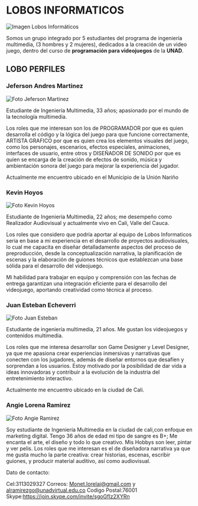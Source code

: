 # LOBOS INFORMATICOS

![Imagen Lobos Informáticos](https://github.com/JandresMV/VideoJuego/blob/main/Imagenes_Main/Lobos%20Informaticos%20600x600.jpeg)

Somos un grupo integrado por 5 estudiantes del programa de ingeniería multimedia, (3 hombres y 2 mujeres), dedicados a la creación de un video juego, dentro del curso de **programación para videojuegos** de la **UNAD**.


## LOBO PERFILES

### Jeferson Andres Martinez

![Foto Jeferson Martinez](https://github.com/JandresMV/VideoJuego/blob/main/Imagenes_Main/Foto%203x4%20Jeferson%20Andres%20Martinez_.png)

Estudiante de Ingeniería Multimedia, 33 años; apasionado por el mundo de la tecnología multimedia. 

Los roles que me interesan son los de PROGRAMADOR por que es quien desarrolla el código y la lógica del juego para que funcione correctamente, ARTISTA GRAFICO por que es quien crea los elementos visuales del juego, como los personajes, escenarios, efectos especiales, animaciones, interfaces de usuario, entre otros y DISEÑADOR DE SONIDO por que es quien se encarga de la creación de efectos de sonido, música y ambientación sonora del juego para mejorar la experiencia del jugador. 

Actualmente me encuentro ubicado en el Municipio de la Unión Nariño


### Kevin Hoyos

![Foto Kevin Hoyos](https://github.com/JandresMV/VideoJuego/blob/main/Imagenes_Main/Kevin-Hoyos-Foto-3x4.jpg)

Estudiante de Ingeniería Multimedia, 22 años; me desempeño como Realizador Audiovisual y actualmente vivo en Cali, Valle del Cauca.

Los roles que considero que podría aportar al equipo de Lobos Informaticos seria en base a mi experiencia en el desarrollo de proyectos audiovisuales, lo cual me capacita en diseñar detalladamente aspectos del proceso de preproducción, desde la conceptualización narrativa, la planificación de escenas y la elaboración de guiones técnicos que establezcan una base sólida para el desarrollo del videojuego.

Mi habilidad para trabajar en equipo y comprensión con las fechas de entrega garantizan una integración eficiente para el desarrollo del videojuego, aportando creatividad como técnica al proceso.


### Juan Esteban Echeverri

![Foto Juan Esteban](https://github.com/JandresMV/VideoJuego/blob/main/Imagenes_Main/perfi_Juan_Esteban.jpg)

Estudiante de ingeniería multimedia, 21 años. Me gustan los videojuegos y contenidos multimedia.

Los roles que me interesa desarrollar son Game Designer y Level Designer, ya que me apasiona crear experiencias inmersivas y narrativas que conecten con los jugadores, además de diseñar entornos que desafíen y sorprendan a los usuarios. Estoy motivado por la posibilidad de dar vida a ideas innovadoras y contribuir a la evolución de la industria del entretenimiento interactivo.

Actualmente me encuentro ubicado en la ciudad de Cali.


### Angie Lorena Ramirez

![Foto Angie Ramirez](https://github.com/JandresMV/VideoJuego/blob/3ccd0c84a9d199e3ed167490b47e3427397e46a7/Imagenes_Main/Angie%20Ramirez.png?raw=true)

Soy estudiante de Ingeniería Multimedia en la ciudad de cali,con enfoque en marketing digital.
Tengo 36 años de edad mi tipo de sangre es B+; Me encanta el arte, el diseño y todo lo que creativo. Mis Hobbys son leer, pintar y ver pelis.
Los roles que me interesan es el de diseñadora narrativa ya que me gusta mucho la parte creativa: 
crear historias, escenas, escribir guiones, y producir material auditivo, así como audiovisual.

Dato de contacto: 

Cel:3113029327
Correos: Monet.lorelai@gmail.com y alramirezgo@unadvirtual.edu.co
Codigo Postal:76001
Skype:https://join.skype.com/invite/sgoGfIz2XYRn

